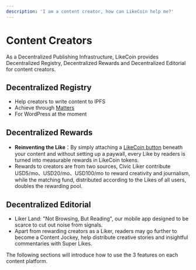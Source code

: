```yaml
---
description: 'I am a content creator, how can LikeCoin help me?'
---
```


# Content Creators

As a Decentralized Publishing Infrastructure, LikeCoin provides Decentralized Registry, Decentralized Rewards and Decentralized Editorial for content creators.

## Decentralized Registry

* Help creators to write content to IPFS
* Achieve through [Matters](https://matters.news/)
* For WordPress at the moment

## Decentralized Rewards

* **Reinventing the Like**：By simply attaching a [LikeCoin button](https://docs.like.co/user-guide/creator/likecoin-button) beneath your content and without setting up a paywall, every Like by readers is turned into measurable rewards in LikeCoin tokens.
* Rewards to creators are from two sources, Civic Liker contribute USD5/mo、USD20/mo、USD100/mo to reward creativity and journalism, while the matching fund, distributed according to the Likes of all users, doubles the rewarding pool.

## Decentralized Editorial

* Liker Land: "Not Browsing, But Reading", our mobile app designed to be scarce to cut out noise from signals.
* Apart from rewarding creators as a Liker, readers may go further to become a Content Jockey, help distribute creative stories and insightful commentaries with Super Likes.



The following sections will introduce how to use the 3 features on each content platform.

